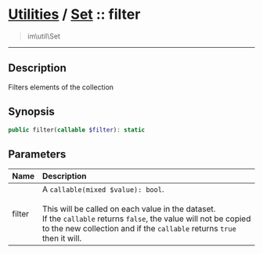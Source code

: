 # [Utilities](util.md) / [Set](util-Set.md) :: filter
 > im\util\Set
____

## Description
Filters elements of the collection

## Synopsis
```php
public filter(callable $filter): static
```

## Parameters
| Name | Description |
| :--- | :---------- |
| filter | A `callable(mixed $value): bool`.<br /><br />This will be called on each value in the dataset.<br />If the `callable` returns `false`, the value will not be copied<br />to the new collection and if the `callable` returns `true` then it will. |
